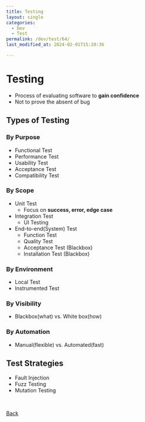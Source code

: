 ```yaml
---
title: Testing
layout: single
categories:
  - Dev
  - Test
permalink: /dev/test/64/
last_modified_at: 2024-02-01T15:20:36

---
```


# Testing

- Process of evaluating software to **gain confidence**
- Not to prove the absent of bug

## Types of Testing

### By Purpose

- Functional Test
- Performance Test
- Usability Test
- Acceptance Test
- Compatibility Test

### By Scope

- Unit Test
    - Focus on **success, error, edge case**
- Integration Test
    - UI Testing
- End-to-end(System) Test
    - Function Test
    - Quality Test
    - Acceptance Test (Blackbox)
    - Installation Test (Blackbox)

### By Environment

- Local Test
- Instrumented Test

### By Visibility

- Blackbox(what) vs. White box(how)

### By Automation

- Manual(flexible) vs. Automated(fast)

## Test Strategies

- Fault Injection
- Fuzz Testing
- Mutation Testing

<br>

[Back](/dev/test/)